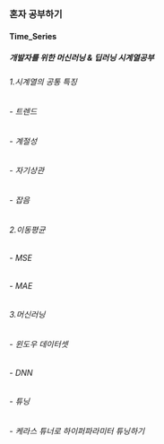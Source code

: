 ### 혼자 공부하기

#### Time_Series
 
##### 개발자를 위한 머신러닝 & 딥러닝 시계열공부

###### 1.시계열의 공통 특징
###### - 트렌드
###### - 계절성
###### - 자기상관
###### - 잡음

###### 2.이동평균
###### - MSE
###### - MAE

###### 3.머신러닝
###### - 윈도우 데이터셋
###### - DNN
###### - 튜닝
###### - 케라스 튜너로 하이퍼파라미터 튜닝하기
